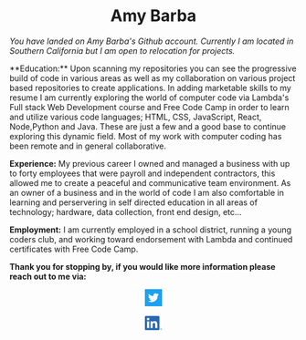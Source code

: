 <h1 align="center">Amy Barba</h1>  


*You have landed on Amy Barba's Github account. Currently I am located in Southern California but I am open to relocation for projects.*
        
<p aling="center"> 
**Education:** Upon scanning my repositories you can see the progressive build of code in various areas as well as my collaboration on 
various project based repositories to create applications. 
In adding marketable skills to my resume I am currently exploring the world of computer code via Lambda's Full stack Web Development course 
and Free Code Camp in order to learn and utilize various code languages; HTML, CSS, JavaScript, React, Node,Python and Java. 
These are just a few and a good base to continue exploring this dynamic field. 
Most of my work with computer coding has been remote and in general collaborative. 

**Experience:** My previous career I owned and managed a business with up to forty employees that were payroll and independent contractors, 
this allowed me to create a peaceful and communicative team environment. 
As an owner of a business and in the world of code I am also comfortable in learning and perservering in self directed education in 
all areas of technology; hardware, data collection, front end design, etc...

**Employment:** I am currently employed in a school district, running a young coders club, and working toward endorsement with 
Lambda and continued certificates with Free Code Camp.

**Thank you for stopping by, if you would like more information please reach out to me via:**
  </p>

[<p align="center"> <img src=/Twitter_Logo_WhiteOnBlue.png alt="twitter" width="30" />](https://twitter.com/AmykBarba)</p>  [<p align="center"><img src=/LI-In-Bug.png alt="Linkedin" width="30" />](https://www.linkedin.com/in/amy-barba-34020115/)</p>
